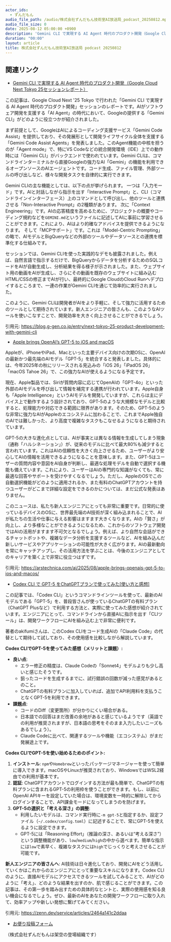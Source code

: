 ```yaml
---
actor_ids:
  - ずんだもん
audio_file_path: /audio/株式会社ずんだもん技術室AI放送局_podcast_20250812.mp3
audio_file_size: 0
date: 2025-08-12 05:00:00 +0900
description: 'Gemini CLI で実現する AI Agent 時代のプロダクト開発（Google Cloud Next Tokyo 25セッションレポート）、Apple brings OpenAI’s GPT-5 to iOS and macOS、Codex CLI で GPT-5 をChatGPTプランで使ってみた[使い方と感想]'
duration: "00:00"
layout: article
title: 株式会社ずんだもん技術室AI放送局 podcast 20250812
---
```


## 関連リンク


- [Gemini CLI で実現する AI Agent 時代のプロダクト開発（Google Cloud Next Tokyo 25セッションレポート）](https://blog.g-gen.co.jp/entry/next-tokyo-25-product-development-with-gemini-cli)  


この記事は、Google Cloud Next '25 Tokyo で行われた「Gemini CLI で実現する AI Agent 時代のプロダクト開発」セッションのレポートです。AIがソフトウェア開発を支援する「AI Agent」の時代において、Googleの提供する「Gemini CLI」がどのように役立つかが紹介されました。

まず前提として、GoogleはAIによるコーディング支援サービス「Gemini Code Assist」を提供しており、その発展形として開発ライフサイクル全体を支援する「Gemini Code Assist Agents」を発表しました。このAgent機能の中核を担うのが「Agent mode」で、特にVS Codeなどの統合開発環境（IDE）上での動作時には「Gemini CLI」がバックエンドで使われています。Gemini CLIは、コマンドラインターミナルから直接Googleの強力なAI「Gemini」の機能を利用できるオープンソースのAIエージェントです。コード生成、ファイル管理、外部ツールの呼び出しなど、様々な開発タスクを自律的に実行できます。

Gemini CLIの主な機能としては、以下の点が挙げられます。
一つは「入力モード」です。AIと対話しながら指示を出す「Interactive Prompt」と、CLI（コマンドラインインターフェース）上のコマンドとして呼び出し、他のツールと連携させる「Non-Interactive Prompt」の2種類があります。
次に「Context Engineering」です。AIの応答精度を高めるために、プロジェクトの概要やコーディング規約などを`GEMINI.md`というファイルに記述してAIに事前に学習させることができます。これにより、AIはより的確なアドバイスを提供できるようになります。
そして「MCPサポート」です。これは「Model-Centric Prompting」の略で、AIモデルとBigQueryなどの外部のツールやデータソースとの連携を標準化する仕組みです。

セッションでは、Gemini CLIを使った実践的なデモも披露されました。例えば、自然言語で指示するだけで、BigQueryからデータを分析するためのSQLコードをAIが自動生成し、分析結果を得る様子が示されました。また、ウェブサイト用の動画をAIが生成し、さらにその動画を既存のウェブサイトに組み込むHTML/CSSの修正までAIが行い、最終的にGoogle CloudのCloud Runへデプロイするところまで、一連の作業がGemini CLIを通じて効率的に実行されました。

このように、Gemini CLIは開発者がAIをより手軽に、そして強力に活用するためのツールとして期待されています。新人エンジニアの皆さんも、このようなAIツールを使いこなすことで、開発効率を大きく向上させることができるでしょう。

引用元: https://blog.g-gen.co.jp/entry/next-tokyo-25-product-development-with-gemini-cli


- [Apple brings OpenAI’s GPT-5 to iOS and macOS](https://arstechnica.com/ai/2025/08/apple-brings-openais-gpt-5-to-ios-and-macos/)  


Appleが、iPhoneやiPad、Macといった主要デバイス向けの次期OSに、OpenAIの最新かつ最先端のAIモデル「GPT-5」を統合すると発表しました。具体的には、今年2025年の秋にリリースされる見込みの「iOS 26」「iPadOS 26」「macOS Tahoe 26」で、この強力なAIが使えるようになる予定です。

現在、Apple製品では、Siriが質問内容に応じてOpenAIの「GPT-4o」といった外部のAIモデルを呼び出して情報を補完する連携が行われています。Apple自身も「Apple Intelligence」というAIモデルを開発していますが、これらは主にデバイス上で動作するよう設計されており、GPT-5のような大規模なモデルと比較すると、処理能力や対応できる範囲に限界があります。そのため、GPT-5のような非常に強力なAIがAppleのエコシステムに加わることで、これまでApple独自のAIでは難しかった、より高度で複雑なタスクもこなせるようになると期待されています。

GPT-5の大きな進化点としては、AIが事実とは異なる情報を生成してしまう現象（通称「ハルシネーション」）が、従来のモデルに比べて最大80%も減少すると言われています。これはAIの信頼性を大きく向上させるため、ユーザーがより安心してAIの情報を活用できるようになることを意味します。また、GPT-5はユーザーの質問内容や意図をAI自身が判断し、最適な処理モデルを自動で選択する機能も備えています。これにより、ユーザーはAIの専門的な知識がなくても、常に最適な回答やサポートを受けやすくなるでしょう。ただし、AppleのOSでこの自動選択機能がどのように適用されるか、また有料のChatGPTアカウントを持つユーザーがどこまで詳細な設定をできるのかについては、まだ公式な発表はありません。

このニュースは、私たち新人エンジニアにとっても非常に重要です。日常的に使っているデバイスのOSに、世界最先端のAI技術が深く組み込まれることで、AIが私たちの生活や仕事に与える影響はますます大きくなります。AIの「賢さ」が向上し、より多様なことができるようになるため、これからのソフトウェア開発ではAIの活用がますます不可欠となるでしょう。例えば、より自然な会話ができるチャットボットや、複雑なデータ分析を支援するツールなど、AIを組み込んだ新しいサービスやアプリケーションの可能性が大きく広がります。AIの最新動向を常にキャッチアップし、その活用方法を学ぶことは、今後のエンジニアとしてのキャリアを築く上で非常に役立つはずです。

引用元: https://arstechnica.com/ai/2025/08/apple-brings-openais-gpt-5-to-ios-and-macos/


- [Codex CLI で GPT-5 をChatGPTプランで使ってみた[使い方と感想]](https://zenn.dev/service/articles/2464a141c2ddaa)  


この記事では、「Codex CLI」というコマンドラインツールを使って、最新のAIモデルである「GPT-5」を、普段皆さんが使っているChatGPTの有料プラン（ChatGPT Plusなど）で利用する方法と、実際に使ってみた感想が紹介されています。エンジニアにとって、コマンドラインから直接AIに指示を出す「CLIツール」は、開発ワークフローにAIを組み込む上で非常に便利です。

著者のakifumiさんは、このCodex CLIをコード生成AIの「Claude Code」の代替として期待して試しており、その使用感を比較しながら解説しています。

**Codex CLIでGPT-5を使ってみた感想（メリットと課題）:**
*   **良い点**:
    *   エラー修正の精度は、Claude Codeの「Sonnet4」モデルよりも少し高いと感じたそうです。
    *   狙ったコードを生成するまでに、試行錯誤の回数が減った感覚があるとのこと。
    *   ChatGPTの有料プランに加入していれば、追加でAPI利用料を支払うことなくGPT-5を利用できます。
*   **課題点**:
    *   コードのDiff（変更箇所）が分かりにくい場合がある。
    *   日本語での回答はまだ改善の余地があると感じているようです（英語での利用が推奨されますが、日本語の思考をそのまま入力したいニーズもあるでしょう）。
    *   Claude Codeに比べて、関連するツールや機能（エコシステム）がまだ発展途上です。

**Codex CLIでGPT-5を使い始めるためのポイント:**
1.  **インストール**: `npm`や`Homebrew`といったパッケージマネージャーを使って簡単に導入できます。macOSやLinuxが推奨されており、WindowsではWSL2経由での利用が基本です。
2.  **認証**: ChatGPTアカウントでログインする方法が最も簡単で、ChatGPTの有料プランに含まれるGPT-5の利用枠を使うことができます。もし、以前にOpenAI APIキーを設定していた場合は、環境変数を一時的に解除してからログインすることで、API課金モードになってしまうのを防げます。
3.  **GPT-5の選択と「考える深さ」の調整**:
    *   利用したいモデルは、コマンド実行時に`-m gpt-5`と指定するか、設定ファイル（`~/.codex/config.toml`）に記述することで、常にGPT-5を使えるように設定できます。
    *   GPT-5には「Reasoning Effort」（推論の深さ、あるいは“考える深さ”）という調整機能があり、`low`/`medium`/`high`の中から選べます。簡単な指示には`low`で素早く、複雑なタスクには`high`でじっくりと考えさせることが可能です。

**新人エンジニアの皆さんへ**:
AI技術は日々進化しており、開発にAIをどう活用していくかはこれからのエンジニアにとって重要なスキルになります。Codex CLIのように、直接AIモデルにアクセスできるツールを試してみることで、AIがどのように「考え」、どのような結果を出すのか、肌で感じることができます。この記事は、その第一歩を踏み出すための具体的なヒントと、実際の使用感を知る良い機会になるでしょう。ぜひ、最新のAIをあなたの開発ワークフローに取り入れて、効率アップや新しい発想に繋げてみてください。

引用元: https://zenn.dev/service/articles/2464a141c2ddaa



- [お便り投稿フォーム](https://forms.gle/ffg4JTfqdiqK62qf9)

（株式会社ずんだもんは架空の登場組織です）
